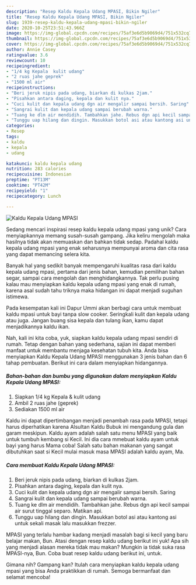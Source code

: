 ```yaml
---
description: "Resep Kaldu Kepala Udang MPASI, Bikin Ngiler"
title: "Resep Kaldu Kepala Udang MPASI, Bikin Ngiler"
slug: 1939-resep-kaldu-kepala-udang-mpasi-bikin-ngiler
date: 2020-10-25T23:51:43.966Z
image: https://img-global.cpcdn.com/recipes/75af3e6d5b9069d4/751x532cq70/kaldu-kepala-udang-mpasi-foto-resep-utama.jpg
thumbnail: https://img-global.cpcdn.com/recipes/75af3e6d5b9069d4/751x532cq70/kaldu-kepala-udang-mpasi-foto-resep-utama.jpg
cover: https://img-global.cpcdn.com/recipes/75af3e6d5b9069d4/751x532cq70/kaldu-kepala-udang-mpasi-foto-resep-utama.jpg
author: Annie Casey
ratingvalue: 3.6
reviewcount: 10
recipeingredient:
- "1/4 kg Kepala  kulit udang"
- "2 ruas jahe geprek"
- "1500 ml air"
recipeinstructions:
- "Beri jeruk nipis pada udang, biarkan di kulkas 2jam."
- "Pisahkan antara daging, kepala dan kulit nya."
- "Cuci kulit dan kepala udang dgn air mengalir sampai bersih. Saring"
- "Sangrai kulit dan kepala udang sampai berubah warna."
- "Tuang ke dlm air mendidih. Tambahkan jahe. Rebus dgn api kecil sampai air surut tinggal separo. Matikan api."
- "Tunggu uap hilang dan dingin. Masukkan botol asi atau kantong asi untuk sekali masak lalu masukkan frezzer."
categories:
- Resep
tags:
- kaldu
- kepala
- udang

katakunci: kaldu kepala udang 
nutrition: 283 calories
recipecuisine: Indonesian
preptime: "PT13M"
cooktime: "PT42M"
recipeyield: "1"
recipecategory: Lunch

---
```



![Kaldu Kepala Udang MPASI](https://img-global.cpcdn.com/recipes/75af3e6d5b9069d4/751x532cq70/kaldu-kepala-udang-mpasi-foto-resep-utama.jpg)

Sedang mencari inspirasi resep kaldu kepala udang mpasi yang unik? Cara menyiapkannya memang susah-susah gampang. Jika keliru mengolah maka hasilnya tidak akan memuaskan dan bahkan tidak sedap. Padahal kaldu kepala udang mpasi yang enak seharusnya mempunyai aroma dan cita rasa yang dapat memancing selera kita.

Banyak hal yang sedikit banyak mempengaruhi kualitas rasa dari kaldu kepala udang mpasi, pertama dari jenis bahan, kemudian pemilihan bahan segar, sampai cara mengolah dan menghidangkannya. Tak perlu pusing kalau mau menyiapkan kaldu kepala udang mpasi yang enak di rumah, karena asal sudah tahu triknya maka hidangan ini dapat menjadi suguhan istimewa.

Pada kesempatan kali ini Dapur Ummi akan berbagi cara untuk membuat kaldu mpasi untuk bayi tanpa slow cooker. Seringkali kulit dan kepala udang atau juga. Jangan buang sisa kepala dan tulang ikan, kamu dapat menjadikannya kaldu ikan.


Nah, kali ini kita coba, yuk, siapkan kaldu kepala udang mpasi sendiri di rumah. Tetap dengan bahan yang sederhana, sajian ini dapat memberi manfaat untuk membantu menjaga kesehatan tubuh kita. Anda bisa menyiapkan Kaldu Kepala Udang MPASI menggunakan 3 jenis bahan dan 6 tahap pembuatan. Berikut ini cara dalam menyiapkan hidangannya.

<!--inarticleads1-->

##### Bahan-bahan dan bumbu yang digunakan dalam menyiapkan Kaldu Kepala Udang MPASI:

1. Siapkan 1/4 kg Kepala &amp; kulit udang
1. Ambil 2 ruas jahe (geprek)
1. Sediakan 1500 ml air


Kaldu ini dapat dipertimbangan menjadi penambah rasa pada MPASI, tetapi harus diperhatikan karena Alsultan Kaldu Bubuk ini mengandung gula dan garam meskipun. Kaldu ayam adalah salah satu menu MPASI yang baik untuk tumbuh kembang si Kecil. Ini dia cara mmebuat kaldu ayam untuk bayi yang harus Mama coba! Salah satu bahan makanan yang sangat dibutuhkan saat si Kecil mulai masuk masa MPASI adalah kaldu ayam, Ma. 

<!--inarticleads2-->

##### Cara membuat Kaldu Kepala Udang MPASI:

1. Beri jeruk nipis pada udang, biarkan di kulkas 2jam.
1. Pisahkan antara daging, kepala dan kulit nya.
1. Cuci kulit dan kepala udang dgn air mengalir sampai bersih. Saring
1. Sangrai kulit dan kepala udang sampai berubah warna.
1. Tuang ke dlm air mendidih. Tambahkan jahe. Rebus dgn api kecil sampai air surut tinggal separo. Matikan api.
1. Tunggu uap hilang dan dingin. Masukkan botol asi atau kantong asi untuk sekali masak lalu masukkan frezzer.


MPASI yang terlalu hambar kadang menjadi masalah bagi si kecil yang baru belajar makan, Bun. Atasi dengan resep kaldu udang berikut ini yuk! Apa sih yang menjadi alasan mereka tidak mau makan? Mungkin ia tidak suka rasa MPASI-nya, Bun. Coba buat resep kaldu udang berikut ini, untuk. 

Gimana nih? Gampang kan? Itulah cara menyiapkan kaldu kepala udang mpasi yang bisa Anda praktikkan di rumah. Semoga bermanfaat dan selamat mencoba!
